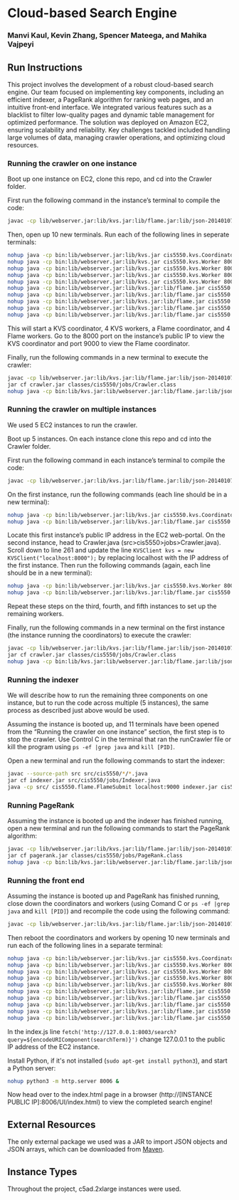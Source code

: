 # Cloud-based Search Engine
### Manvi Kaul, Kevin Zhang, Spencer Mateega, and Mahika Vajpeyi
 
## Run Instructions
 
This project involves the development of a robust cloud-based search engine. Our team focused on implementing key components, including an efficient indexer, a PageRank algorithm for ranking web pages, and an intuitive front-end interface. We integrated various features such as a blacklist to filter low-quality pages and dynamic table management for optimized performance. The solution was deployed on Amazon EC2, ensuring scalability and reliability. Key challenges tackled included handling large volumes of data, managing crawler operations, and optimizing cloud resources.
 
### Running the crawler on one instance
 
Boot up one instance on EC2, clone this repo, and cd into the Crawler folder.
 
First run the following command in the instance’s terminal to compile the code:
```sh
javac -cp lib/webserver.jar:lib/kvs.jar:lib/flame.jar:lib/json-20140107.jar --source-path src -d bin $(find src -name '*.java')
```
Then, open up 10 new terminals. Run each of the following lines in seperate terminals:
 
```sh
nohup java -cp bin:lib/webserver.jar:lib/kvs.jar cis5550.kvs.Coordinator 8000
nohup java -cp bin:lib/webserver.jar:lib/kvs.jar cis5550.kvs.Worker 8001 worker1 localhost:8000
nohup java -cp bin:lib/webserver.jar:lib/kvs.jar cis5550.kvs.Worker 8002 worker2 localhost:8000
nohup java -cp bin:lib/webserver.jar:lib/kvs.jar cis5550.kvs.Worker 8003 worker3 localhost:8000
nohup java -cp bin:lib/webserver.jar:lib/kvs.jar cis5550.kvs.Worker 8004 worker4 localhost:8000
nohup java -cp bin:lib/webserver.jar:lib/kvs.jar:lib/flame.jar cis5550.flame.Coordinator 9000 localhost:8000
nohup java -cp bin:lib/webserver.jar:lib/kvs.jar:lib/flame.jar cis5550.flame.Worker 9001 localhost:9000
nohup java -cp bin:lib/webserver.jar:lib/kvs.jar:lib/flame.jar cis5550.flame.Worker 9002 localhost:9000
nohup java -cp bin:lib/webserver.jar:lib/kvs.jar:lib/flame.jar cis5550.flame.Worker 9003 localhost:9000
nohup java -cp bin:lib/webserver.jar:lib/kvs.jar:lib/flame.jar cis5550.flame.Worker 9004 localhost:9000
```
 
This will start a KVS coordinator, 4 KVS workers, a Flame coordinator, and 4 Flame workers. Go to the 8000 port on the instance’s public IP to view the KVS coordinator and port 9000 to view the Flame coordinator.
 
Finally, run the following commands in a new terminal to execute the crawler:
 
```sh
javac -cp lib/webserver.jar:lib/kvs.jar:lib/flame.jar:lib/json-20140107.jar --source-path src src/cis5550/*/*.java
jar cf crawler.jar classes/cis5550/jobs/Crawler.class
nohup java -cp bin:lib/kvs.jar:lib/webserver.jar:lib/flame.jar:lib/json-20140107.jar cis5550.crawling.runCrawl
```
 
### Running the crawler on multiple instances
 
We used 5 EC2 instances to run the crawler.
 
Boot up 5 instances. On each instance clone this repo and cd into the Crawler folder.
 
First run the following command in each instance’s terminal to compile the code:
```sh
javac -cp lib/webserver.jar:lib/kvs.jar:lib/flame.jar:lib/json-20140107.jar --source-path src -d bin $(find src -name '*.java')
```
 
On the first instance, run the following commands (each line should be in a new terminal):

```sh
nohup java -cp bin:lib/webserver.jar:lib/kvs.jar cis5550.kvs.Coordinator 8000
nohup java -cp bin:lib/webserver.jar:lib/kvs.jar:lib/flame.jar cis5550.flame.Coordinator 9000 localhost:8000
```

Locate this first instance’s public IP address in the EC2 web-portal. On the second instance, head to Crawler.java (src>cis5550>jobs>Crawler.java). Scroll down to line 261 and update the line `KVSClient kvs = new KVSClient("localhost:8000");` by replacing localhost with the IP address of the first instance. Then run the following commands (again, each line should be in a new terminal):

```sh
nohup java -cp bin:lib/webserver.jar:lib/kvs.jar cis5550.kvs.Worker 8001 worker1 localhost:8000
nohup java -cp bin:lib/webserver.jar:lib/kvs.jar:lib/flame.jar cis5550.flame.Worker 9001 localhost:9000
```

Repeat these steps on the third, fourth, and fifth instances to set up the remaining workers.

Finally, run the following commands in a new terminal on the first instance (the instance running the coordinators) to execute the crawler:
 
```sh
javac -cp lib/webserver.jar:lib/kvs.jar:lib/flame.jar:lib/json-20140107.jar --source-path src src/cis5550/*/*.java
jar cf crawler.jar classes/cis5550/jobs/Crawler.class
nohup java -cp bin:lib/kvs.jar:lib/webserver.jar:lib/flame.jar:lib/json-20140107.jar cis5550.crawling.runCrawl
```

### Running the indexer 

We will describe how to run the remaining three components on one instance, but to run the code across multiple (5 instances), the same process as described just above would be used.

Assuming the instance is booted up, and 11 terminals have been opened from the “Running the crawler on one instance” section, the first step is to stop the crawler. Use Control C in the terminal that ran the runCrawler file or kill the program using `ps -ef |grep java` and `kill [PID]`.

Open a new terminal and run the following commands to start the indexer:

```sh
javac --source-path src src/cis5550/*/*.java
jar cf indexer.jar src/cis5550/jobs/Indexer.java
java -cp src/ cis5550.flame.FlameSubmit localhost:9000 indexer.jar cis5550.jobs.Indexer
```

### Running PageRank

Assuming the instance is booted up and the indexer has finished running, open a new terminal and run the following commands to start the PageRank algorithm:

```sh
javac -cp lib/webserver.jar:lib/kvs.jar:lib/flame.jar:lib/json-20140107.jar --source-path src src/cis5550/*/*.java
jar cf pagerank.jar classes/cis5550/jobs/PageRank.class
nohup java -cp bin:lib/kvs.jar:lib/webserver.jar:lib/flame.jar:lib/json-20140107.jar cis5550.crawling.runPageRank
```

### Running the front end

Assuming the instance is booted up and PageRank has finished running, close down the coordinators and workers (using Comand C or  `ps -ef |grep java` and `kill [PID]`) and recompile the code using the following command:

```sh
javac -cp lib/webserver.jar:lib/kvs.jar:lib/flame.jar:lib/json-20140107.jar --source-path src -d bin $(find src -name '*.java')
```

Then reboot the coordinators and workers by opening 10 new terminals and run each of the following lines in a separate terminal:
 
```sh
nohup java -cp bin:lib/webserver.jar:lib/kvs.jar cis5550.kvs.Coordinator 8000
nohup java -cp bin:lib/webserver.jar:lib/kvs.jar cis5550.kvs.Worker 8001 worker1 localhost:8000
nohup java -cp bin:lib/webserver.jar:lib/kvs.jar cis5550.kvs.Worker 8002 worker2 localhost:8000
nohup java -cp bin:lib/webserver.jar:lib/kvs.jar cis5550.kvs.Worker 8003 worker3 localhost:8000
nohup java -cp bin:lib/webserver.jar:lib/kvs.jar cis5550.kvs.Worker 8004 worker4 localhost:8000
nohup java -cp bin:lib/webserver.jar:lib/kvs.jar:lib/flame.jar cis5550.flame.Coordinator 9000 localhost:8000
nohup java -cp bin:lib/webserver.jar:lib/kvs.jar:lib/flame.jar cis5550.flame.Worker 9001 localhost:9000
nohup java -cp bin:lib/webserver.jar:lib/kvs.jar:lib/flame.jar cis5550.flame.Worker 9002 localhost:9000
nohup java -cp bin:lib/webserver.jar:lib/kvs.jar:lib/flame.jar cis5550.flame.Worker 9003 localhost:9000
nohup java -cp bin:lib/webserver.jar:lib/kvs.jar:lib/flame.jar cis5550.flame.Worker 9004 localhost:9000
```

In the index.js line `fetch('http://127.0.0.1:8003/search?query=${encodeURIComponent(searchTerm)}')` change 127.0.0.1 to the public IP address of the EC2 instance. 

Install Python, if it's not installed (`sudo apt-get install python3`), and start a Python server: 

```sh
nohup python3 -m http.server 8006 &
```

Now head over to the index.html page in a browser (http://[INSTANCE PUBLIC IP]:8006/UI/index.html) to view the completed search engine!
 
## External Resources
The only external package we used was a JAR to import JSON objects and JSON arrays, which can be downloaded from [Maven](https://mvnrepository.com/artifact/org.json/json/20140107). 
 
## Instance Types
Throughout the project, c5ad.2xlarge instances were used.
